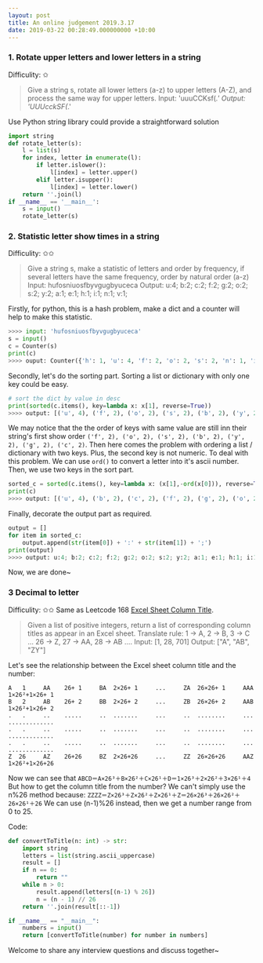```yaml
---
layout: post
title: An online judgement 2019.3.17
date: 2019-03-22 00:28:49.000000000 +10:00
---
```

### 1. Rotate upper letters and lower letters in a string
Difficulity: ✩
> Give a string s, rotate all lower letters (a-z) to upper letters (A-Z), and process the same way for upper letters.
 Input: 'uuuCCKsf(*.'
 Output: 'UUUcckSF(*.'

Use Python string library could provide a straightforward solution
````python
import string
def rotate_letter(s):
    l = list(s)
    for index, letter in enumerate(l):
        if letter.islower():
            l[index] = letter.upper()
        elif letter.isupper():
            l[index] = letter.lower()
    return ''.join(l)
if __name__ == '__main__':
    s = input()
    rotate_letter(s)
````

### 2. Statistic letter show times in a string
Difficulity: ✩✩
> Give a string s, make a statistic of letters and order by frequency, if several letters have the same frequency, order by natural order (a-z)
Input: hufosniuosfbyvgugbyuceca
Output: u:4; b:2; c:2; f:2; g:2; o:2; s:2; y:2; a:1; e:1; h:1; i:1; n:1; v:1;
 
 
 Firstly, for python, this is a hash problem, make a dict and a counter will help to make this statistic.
````python
>>>> input: 'hufosniuosfbyvgugbyuceca'
s = input()
c = Counter(s)
print(c)
>>>> ouput: Counter({'h': 1, 'u': 4, 'f': 2, 'o': 2, 's': 2, 'n': 1, 'i': 1, 'b': 2, 'y': 2, 'v': 1, 'g': 2, 'c': 2, 'e': 1, 'a': 1})
````
Secondly, let's do the sorting part. Sorting a list or dictionary with only one key could be easy.
````python
# sort the dict by value in desc
print(sorted(c.items(), key=lambda x: x[1], reverse=True))
>>>> output: [('u', 4), ('f', 2), ('o', 2), ('s', 2), ('b', 2), ('y', 2), ('g', 2), ('c', 2), ('h', 1), ('n', 1), ('i', 1), ('v', 1), ('e', 1), ('a', 1)]
````

We may notice that the the order of keys with same value are still inn their string's first show order `('f', 2), ('o', 2), ('s', 2), ('b', 2), ('y', 2), ('g', 2), ('c', 2)`. Then here comes the problem with ordering a list / dictionary with two keys. Plus, the second key is not numeric. 
To deal with this problem. We can use `ord()` to convert a letter into it's ascii number. Then, we use two keys in the sort part.
````python
sorted_c = sorted(c.items(), key=lambda x: (x[1],-ord(x[0])), reverse=True)
print(c)
>>>> output: [('u', 4), ('b', 2), ('c', 2), ('f', 2), ('g', 2), ('o', 2), ('s', 2), ('y', 2), ('a', 1), ('e', 1), ('h', 1), ('i', 1), ('n', 1), ('v', 1)]
````
Finally, decorate the output part as required.
````python
output = []
for item in sorted_c:
    output.append(str(item[0]) + ':' + str(item[1]) + ';')
print(output)
>>>> output: u:4; b:2; c:2; f:2; g:2; o:2; s:2; y:2; a:1; e:1; h:1; i:1; n:1; v:1;
````
Now, we are done~

### 3 Decimal to letter
Difficulity: ✩✩
Same as Leetcode 168 [Excel Sheet Column Title](https://leetcode.com/problems/excel-sheet-column-title/).
> Given a list of positive integers, return a list of corresponding column titles as appear in an Excel sheet.
 Translate rule:
    1 -> A, 2 -> B, 3 -> C ... 26 -> Z, 27 -> AA, 28 -> AB .... 
Input: [1, 28, 701]
Output: ["A", "AB", "ZY"]

Let's see the relationship between the Excel sheet column title and the number:
```
A   1     AA    26+ 1     BA  2×26+ 1     ...     ZA  26×26+ 1     AAA  1×26²+1×26+ 1
B   2     AB    26+ 2     BB  2×26+ 2     ...     ZB  26×26+ 2     AAB  1×26²+1×26+ 2
.   .     ..    .....     ..  .......     ...     ..  ........     ...  .............   
.   .     ..    .....     ..  .......     ...     ..  ........     ...  .............
.   .     ..    .....     ..  .......     ...     ..  ........     ...  .............
Z  26     AZ    26+26     BZ  2×26+26     ...     ZZ  26×26+26     AAZ  1×26²+1×26+26
```
Now we can see that `ABCD＝A×26³＋B×26²＋C×26¹＋D＝1×26³＋2×26²＋3×26¹＋4`
But how to get the column title from the number? We can't simply use the n%26 method because:
`ZZZZ＝Z×26³＋Z×26²＋Z×26¹＋Z＝26×26³＋26×26²＋26×26¹＋26`
We can use (n-1)%26 instead, then we get a number range from 0 to 25.

Code:
``` python
def convertToTitle(n: int) -> str:
    import string
    letters = list(string.ascii_uppercase)
    result = []
    if n == 0:
        return ""
    while n > 0:
        result.append(letters[(n-1) % 26])
        n = (n - 1) // 26
    return ''.join(result[::-1])

if __name__ == "__main__":
    numbers = input()
    return [convertToTitle(number) for number in numbers]
```

Welcome to share any interview questions and discuss together~

